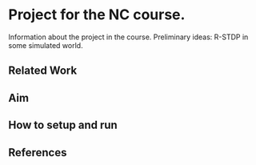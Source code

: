 # Project for the NC course.
Information about the project in the course. Preliminary ideas: R-STDP in some simulated world.

## Related Work

## Aim

## How to setup and run

## References
